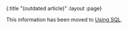 {:title "(outdated article)"
 :layout :page}

This information has been moved to [Using SQL](using_sql.html#clojure-identifiers-and-sql-entities).
